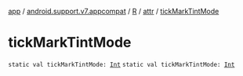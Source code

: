 [app](../../../index.md) / [android.support.v7.appcompat](../../index.md) / [R](../index.md) / [attr](index.md) / [tickMarkTintMode](./tick-mark-tint-mode.md)

# tickMarkTintMode

`static val tickMarkTintMode: `[`Int`](https://kotlinlang.org/api/latest/jvm/stdlib/kotlin/-int/index.html)
`static val tickMarkTintMode: `[`Int`](https://kotlinlang.org/api/latest/jvm/stdlib/kotlin/-int/index.html)